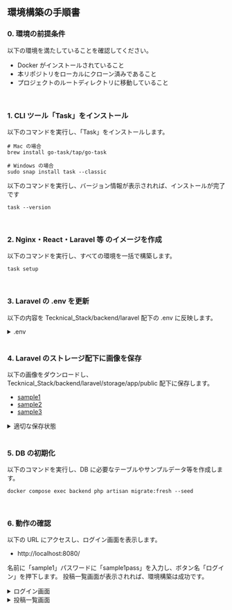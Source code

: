 ## 環境構築の手順書

### 0. 環境の前提条件

以下の環境を満たしていることを確認してください。

- Docker がインストールされていること
- 本リポジトリをローカルにクローン済みであること
- プロジェクトのルートディレクトリに移動していること

<br>

### 1. CLI ツール「Task」をインストール

以下のコマンドを実行し、「Task」をインストールします。<br>

```
# Mac の場合
brew install go-task/tap/go-task

# Windows の場合
sudo snap install task --classic
```

以下のコマンドを実行し、バージョン情報が表示されれば、インストールが完了です<br>

```
task --version
```

<br>

### 2. Nginx・React・Laravel 等 のイメージを作成

以下のコマンドを実行し、すべての環境を一括で構築します。

```
task setup
```

<br>

### 3. Laravel の .env を更新

以下の内容を Tecknical_Stack/backend/laravel 配下の .env に反映します。

<details>
<summary>.env</summary>

```dotenv
# アプリケーション基本設定
APP_NAME=Laravel
APP_ENV=local
APP_KEY=base64:cgO0y7cyTt+eTp1LgXu8M5HHVZyTY0GY7OIUYK13C7g=
APP_DEBUG=true
APP_URL=http://localhost

# アプリの言語設定
APP_LOCALE=en
APP_FALLBACK_LOCALE=en
APP_FAKER_LOCALE=en_US

# メンテナンスモード関連
APP_MAINTENANCE_DRIVER=file

# ハッシュ設定
BCRYPT_ROUNDS=12

# ログ設定
LOG_CHANNEL=stack
LOG_STACK=single
LOG_DEPRECATIONS_CHANNEL=null
LOG_LEVEL=debug

# データベース接続設定
DB_CONNECTION=mysql
DB_HOST=db
DB_PORT=3306
DB_DATABASE=laravel
DB_USERNAME=laravel
DB_PASSWORD=secret

# セッション管理設定
SESSION_DRIVER=file
SESSION_LIFETIME=120
SESSION_ENCRYPT=false
SESSION_PATH=/
SESSION_DOMAIN=null

# ファイル保存先の設定
FILESYSTEM_DISK=local

# キャッシュの保存先を設定
CACHE_STORE=file

# Redis設定
REDIS_CLIENT=phpredis
REDIS_HOST=127.0.0.1
REDIS_PASSWORD=null
REDIS_PORT=6379

# メール送信設定（MailpitやSMTPなど）
MAIL_MAILER=log
MAIL_SCHEME=null
MAIL_HOST=127.0.0.1
MAIL_PORT=2525
MAIL_USERNAME=null
MAIL_PASSWORD=null
MAIL_FROM_ADDRESS="hello@example.com"
MAIL_FROM_NAME="${APP_NAME}"

# AWS設定（S3を使う場合）
AWS_ACCESS_KEY_ID=
AWS_SECRET_ACCESS_KEY=
AWS_DEFAULT_REGION=us-east-1
AWS_BUCKET=
AWS_USE_PATH_STYLE_ENDPOINT=false

# Viteフロントエンド用設定（JS側でAPP_NAMEを使いたい場合
VITE_APP_NAME="${APP_NAME}"
```

</details>

<br>

### 4. Laravel のストレージ配下に画像を保存

以下の画像をダウンロードし、Tecknical_Stack/backend/laravel/storage/app/public 配下に保存します。

- [sample1](https://github.com/user-attachments/assets/bd8aca01-200e-4d33-a4a1-9609e6e92563)
- [sample2](https://github.com/user-attachments/assets/426ceea9-6d32-4d82-972d-9f625abd5e38)
- [sample3](https://github.com/user-attachments/assets/bbca3003-6aec-4019-9b86-aabfb2b88da8)

<details>
<summary>適切な保存状態</summary>
<img width="311" height="413" alt="画像の表示に失敗しました。" src="https://github.com/user-attachments/assets/6ce58cda-0bc0-4cc2-94e6-5055f94120c3" />
</details>

<br>

### 5. DB の初期化

以下のコマンドを実行し、DB に必要なテーブルやサンプルデータ等を作成します。

```
docker compose exec backend php artisan migrate:fresh --seed
```

<br>

### 6. 動作の確認

以下の URL にアクセスし、ログイン画面を表示します。

- http://localhost:8080/

名前に「sample1」パスワードに「sample1pass」を入力し、ボタン名「ログイン」を押下します。
投稿一覧画面が表示されれば、環境構築は成功です。

<details>
<summary>ログイン画面</summary>
<img width="1919" height="824" alt="画像の表示に失敗しました。" src="https://github.com/user-attachments/assets/42870286-e9be-4aa8-95d3-a49dc6a5c66a" />
</details>

<details>
<summary>投稿一覧画面</summary>
<img width="1914" height="2472" alt="画像の表示に失敗しました。" src="https://github.com/user-attachments/assets/3253110a-6f42-49bf-aace-51eddaa110ff" />
</details>
